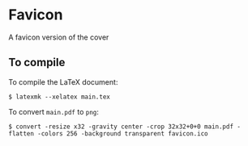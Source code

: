 # Favicon

A favicon version of the cover

## To compile

To compile the LaTeX document:

    $ latexmk --xelatex main.tex

To convert `main.pdf` to `png`:

    $ convert -resize x32 -gravity center -crop 32x32+0+0 main.pdf -flatten -colors 256 -background transparent favicon.ico
